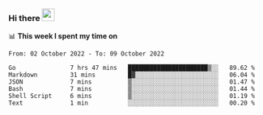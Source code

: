 ### Hi there <a href="https://www.gautamkrishnar.com/"><img src="https://media.giphy.com/media/hvRJCLFzcasrR4ia7z/giphy.gif" width="25px"></a>

📊 **This week I spent my time on**

<!--START_SECTION:waka-->

```text
From: 02 October 2022 - To: 09 October 2022

Go               7 hrs 47 mins   ██████████████████████▒░░   89.62 %
Markdown         31 mins         █▓░░░░░░░░░░░░░░░░░░░░░░░   06.04 %
JSON             7 mins          ▒░░░░░░░░░░░░░░░░░░░░░░░░   01.47 %
Bash             7 mins          ▒░░░░░░░░░░░░░░░░░░░░░░░░   01.44 %
Shell Script     6 mins          ▒░░░░░░░░░░░░░░░░░░░░░░░░   01.19 %
Text             1 min           ░░░░░░░░░░░░░░░░░░░░░░░░░   00.20 %
```

<!--END_SECTION:waka-->
